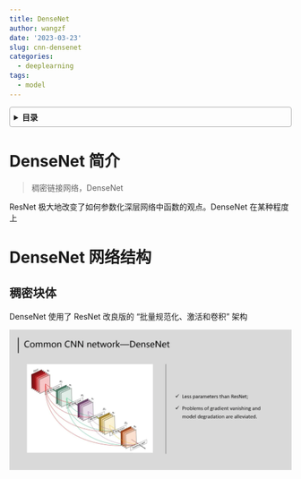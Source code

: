 ```yaml
---
title: DenseNet
author: wangzf
date: '2023-03-23'
slug: cnn-densenet
categories:
  - deeplearning
tags:
  - model
---
```


<style>
details {
    border: 1px solid #aaa;
    border-radius: 4px;
    padding: .5em .5em 0;
}
summary {
    font-weight: bold;
    margin: -.5em -.5em 0;
    padding: .5em;
}
details[open] {
    padding: .5em;
}
details[open] summary {
    border-bottom: 1px solid #aaa;
    margin-bottom: .5em;
}
img {
    pointer-events: none;
}
</style>

<details><summary>目录</summary><p>

- [DenseNet 简介](#densenet-简介)
- [DenseNet 网络结构](#densenet-网络结构)
  - [稠密块体](#稠密块体)
</p></details><p></p>

# DenseNet 简介

> 稠密链接网络，DenseNet

ResNet 极大地改变了如何参数化深层网络中函数的观点。DenseNet 在某种程度上


# DenseNet 网络结构

## 稠密块体

DenseNet 使用了 ResNet 改良版的 “批量规范化、激活和卷积” 架构




![img](images/densenet.png)
